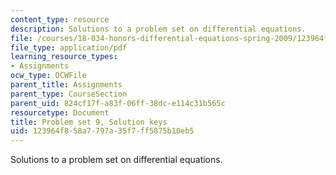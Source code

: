 ```yaml
---
content_type: resource
description: Solutions to a problem set on differential equations.
file: /courses/18-034-honors-differential-equations-spring-2009/123964f858a7797a35f7ff5875b10eb5_MIT18_034s09_sol_pset09.pdf
file_type: application/pdf
learning_resource_types:
- Assignments
ocw_type: OCWFile
parent_title: Assignments
parent_type: CourseSection
parent_uid: 824cf17f-a83f-06ff-38dc-e114c31b565c
resourcetype: Document
title: Problem set 9, Solution keys
uid: 123964f8-58a7-797a-35f7-ff5875b10eb5
---
```

Solutions to a problem set on differential equations.

